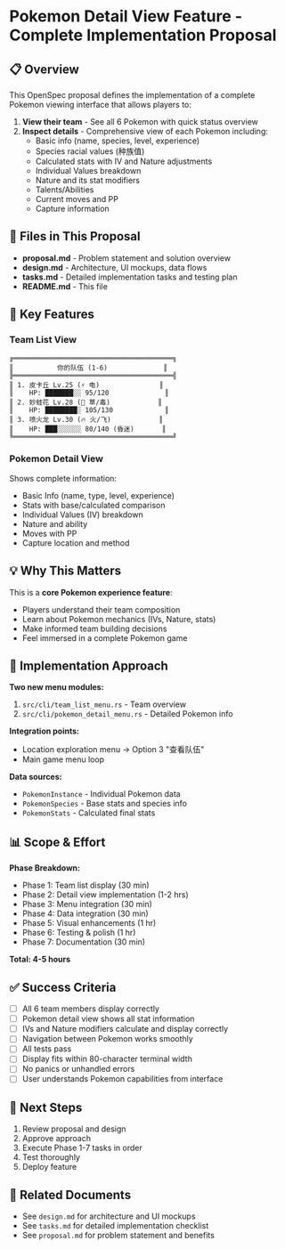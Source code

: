 # Pokemon Detail View Feature - Complete Implementation Proposal

## 📋 Overview

This OpenSpec proposal defines the implementation of a complete Pokemon viewing interface that allows players to:

1. **View their team** - See all 6 Pokemon with quick status overview
2. **Inspect details** - Comprehensive view of each Pokemon including:
   - Basic info (name, species, level, experience)
   - Species racial values (种族值)
   - Calculated stats with IV and Nature adjustments
   - Individual Values breakdown
   - Nature and its stat modifiers
   - Talents/Abilities
   - Current moves and PP
   - Capture information

## 📁 Files in This Proposal

- **proposal.md** - Problem statement and solution overview
- **design.md** - Architecture, UI mockups, data flows
- **tasks.md** - Detailed implementation tasks and testing plan
- **README.md** - This file

## 🎯 Key Features

### Team List View
```
╔════════════════════════════════════════╗
║           你的队伍 (1-6)              ║
╠════════════════════════════════════════╣
║ 1. 皮卡丘 Lv.25 (⚡ 电)               ║
║    HP: ███████░░ 95/120              ║
║ 2. 妙蛙花 Lv.28 (🌿 草/毒)            ║
║    HP: ████████░ 105/130             ║
║ 3. 喷火龙 Lv.30 (🔥 火/飞)            ║
║    HP: ███░░░░░░ 80/140 (昏迷)       ║
╚════════════════════════════════════════╝
```

### Pokemon Detail View
Shows complete information:
- Basic Info (name, type, level, experience)
- Stats with base/calculated comparison
- Individual Values (IV) breakdown
- Nature and ability
- Moves with PP
- Capture location and method

## 💡 Why This Matters

This is a **core Pokemon experience feature**:
- Players understand their team composition
- Learn about Pokemon mechanics (IVs, Nature, stats)
- Make informed team building decisions
- Feel immersed in a complete Pokemon game

## 🔧 Implementation Approach

**Two new menu modules:**
1. `src/cli/team_list_menu.rs` - Team overview
2. `src/cli/pokemon_detail_menu.rs` - Detailed Pokemon info

**Integration points:**
- Location exploration menu → Option 3 "查看队伍"
- Main game menu loop

**Data sources:**
- `PokemonInstance` - Individual Pokemon data
- `PokemonSpecies` - Base stats and species info
- `PokemonStats` - Calculated final stats

## 📊 Scope & Effort

**Phase Breakdown:**
- Phase 1: Team list display (30 min)
- Phase 2: Detail view implementation (1-2 hrs)
- Phase 3: Menu integration (30 min)
- Phase 4: Data integration (30 min)
- Phase 5: Visual enhancements (1 hr)
- Phase 6: Testing & polish (1 hr)
- Phase 7: Documentation (30 min)

**Total: 4-5 hours**

## ✅ Success Criteria

- [ ] All 6 team members display correctly
- [ ] Pokemon detail view shows all stat information
- [ ] IVs and Nature modifiers calculate and display correctly
- [ ] Navigation between Pokemon works smoothly
- [ ] All tests pass
- [ ] Display fits within 80-character terminal width
- [ ] No panics or unhandled errors
- [ ] User understands Pokemon capabilities from interface

## 🚀 Next Steps

1. Review proposal and design
2. Approve approach
3. Execute Phase 1-7 tasks in order
4. Test thoroughly
5. Deploy feature

## 📌 Related Documents

- See `design.md` for architecture and UI mockups
- See `tasks.md` for detailed implementation checklist
- See `proposal.md` for problem statement and benefits
